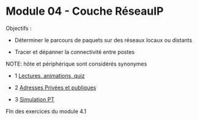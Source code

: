 # Module 04 - Couche RéseauIP

Objectifs :

- Déterminer le parcours de paquets sur des réseaux locaux ou distants

- Tracer et dépanner la connectivité entre postes

NOTE: hôte et périphérique sont considérés synonymes

- 1 [Lectures, animations, quiz](./Module04_1_Lectures.md)

- 2 [Adresses Privées et publiques](./Module04_1_Laboratoire.md)

- 3 [Simulation PT](./Module04_1_SimulationPT.md)


FIn des exercices du module 4.1 
